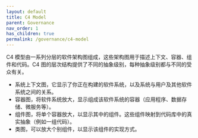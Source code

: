 ```yaml
---
layout: default
title: C4 Model
parent: Governance
nav_order: 1
has_children: true
permalink: /governance/c4-model
---
```


C4 模型由一系列分层的软件架构图组成，这些架构图用于描述上下文、容器、组件和代码。C4 图的层次结构提供了不同的抽象级别，每种抽象级别都与不同的受众有关。

- 系统上下文图，它显示了你正在构建的软件系统，以及系统与用户及其他软件系统之间的关系。
- 容器图，将软件系统放大，显示组成该软件系统的容器（应用程序、数据存储、微服务等）。
- 组件图，将单个容器放大，以显示其中的组件。这些组件映射到代码库中的真实抽象（例如一组代码）。
- 类图，可以放大个别组件，以显示该组件的实现方式。
